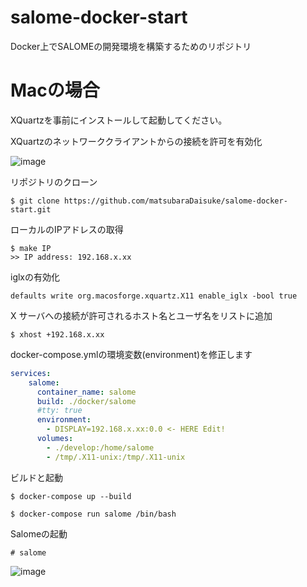 # salome-docker-start


Docker上でSALOMEの開発環境を構築するためのリポジトリ

# Macの場合

XQuartzを事前にインストールして起動してください。

XQuartzのネットワーククライアントからの接続を許可を有効化

![image](https://user-images.githubusercontent.com/25544286/81047453-5efd1f00-8ef5-11ea-84c7-e6614b91dc79.png)


リポジトリのクローン

``` terminal
$ git clone https://github.com/matsubaraDaisuke/salome-docker-start.git
```

ローカルのIPアドレスの取得

``` terminal
$ make IP
>> IP address: 192.168.x.xx
```

iglxの有効化

``` terminal
defaults write org.macosforge.xquartz.X11 enable_iglx -bool true
```

X サーバへの接続が許可されるホスト名とユーザ名をリストに追加

``` terminal
$ xhost +192.168.x.xx
```

docker-compose.ymlの環境変数(environment)を修正します

``` docker-compose.yml
services:
    salome:
      container_name: salome
      build: ./docker/salome
      #tty: true
      environment:
        - DISPLAY=192.168.x.xx:0.0 <- HERE Edit! 
      volumes:
        - ./develop:/home/salome
        - /tmp/.X11-unix:/tmp/.X11-unix 
```

ビルドと起動

``` terminal
$ docker-compose up --build
```

``` terminal
$ docker-compose run salome /bin/bash
```

Salomeの起動

``` terminal
# salome
```
![image](https://user-images.githubusercontent.com/25544286/81047507-818f3800-8ef5-11ea-83e0-f13eac4aa2f2.png)



